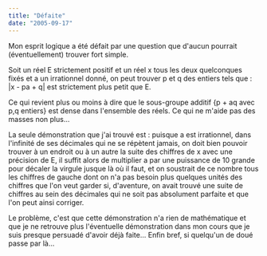 ```yaml
---
title: "Défaite"
date: "2005-09-17"
---
```


Mon esprit logique a été défait par une question que d'aucun pourrait (éventuellement) trouver fort simple.

Soit un réel E strictement positif et un réel x tous les deux quelconques fixés et a un irrationnel donné, on peut trouver p et q des entiers tels que : |x - pa + q| est strictement plus petit que E.

Ce qui revient plus ou moins à dire que le sous-groupe additif {p + aq avec p,q entiers} est dense dans l'ensemble des réels. Ce qui ne m'aide pas des masses non plus...

La seule démonstration que j'ai trouvé est : puisque a est irrationnel, dans l'infinité de ses décimales qui ne se répètent jamais, on doit bien pouvoir trouver à un endroit ou à un autre la suite des chiffres de x avec une précision de E, il suffit alors de multiplier a par une puissance de 10 grande pour décaler la virgule jusque là où il faut, et on soustrait de ce nombre tous les chiffres de gauche dont on n'a pas besoin plus quelques unités des chiffres que l'on veut garder si, d'aventure, on avait trouvé une suite de chiffres au sein des décimales qui ne soit pas absolument parfaite et que l'on peut ainsi corriger.

Le problème, c'est que cette démonstration n'a rien de mathématique et que je ne retrouve plus l'éventuelle démonstration dans mon cours que je suis presque persuadé d'avoir déjà faite... Enfin bref, si quelqu'un de doué passe par là...
